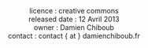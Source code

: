 <center>licence :        creative commons<br>
released date :  12 Avril 2013<br>
owner :          Damien Chiboub<br>
contact :        contact { at } damienchiboub.fr<br> 
</center>

